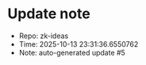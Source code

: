 ﻿# Update note
- Repo: zk-ideas
- Time: 2025-10-13 23:31:36.6550762
- Note: auto-generated update #5
